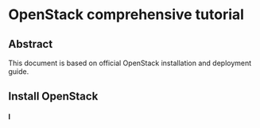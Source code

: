 # OpenStack comprehensive tutorial
## Abstract
This document is based on official OpenStack installation and deployment guide.
## Install OpenStack
#### I
<!--stackedit_data:
eyJoaXN0b3J5IjpbLTQ1MTExNTU3MywtMzMyNDU1MzYzXX0=
-->